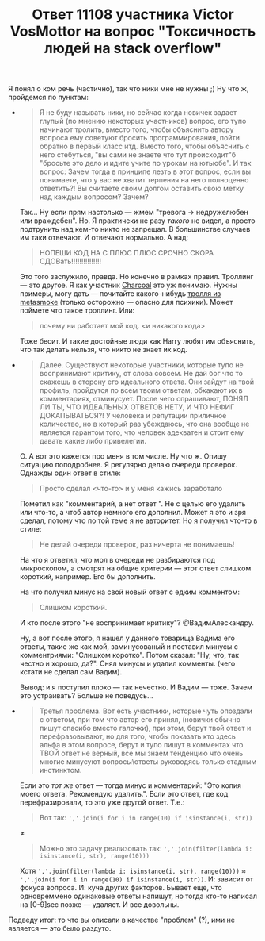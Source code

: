 ﻿---
title: "Ответ 11108 участника Victor VosMottor на вопрос \"Токсичность людей на stack overflow\""
se.owner.user_id: 337540
se.owner.display_name: "Victor VosMottor"
se.owner.link: "https://ru.meta.stackoverflow.com/users/337540/victor-vosmottor"
se.answer_id: 11108
se.question_id: 11103
se.post_type: answer
se.is_accepted: False
---
<p>Я понял о ком речь (частично), так что ники мне не нужны ;) Ну что ж, пройдемся по пунктам:</p>
<ul>
<li>
<blockquote>
<p>Я не буду называть ники, но сейчас когда новичек задает глупый (по мнению некоторых участников) вопрос, его тупо начинают тролить, вместо того, чтобы объяснить автору вопроса ему советуют бросить программирования, пойти обратно в первый класс итд. Вместо того, чтобы объяснить с него стебуться, &quot;вы сами не знаете что тут происходит&quot;б &quot;бросьте это дело и идите учите по урокам на ютьюбе&quot;. И так вопрос: Зачем тогда в принципе лезть в этот вопрос, если вы понимаете, что у вас не хватит терпения на него полноценно ответить?! Вы считаете своим долгом оставить свою метку над каждым вопросом? Зачем?</p>
</blockquote>
<p>Так... Ну если прям настолько ­— жмем &quot;тревога → недружелюбен или враждебен&quot;. Но. Я практичеки не разу <em>такого</em> не видел, а просто подтрунить над кем-то никто не запрещал. В большинстве случаев им таки отвечают. И отвечают нормально. А над:</p>
<blockquote>
<p>НОПЕШИ КОД НА С ПЛЮС ПЛЮС СРОЧНО СКОРА СДОВать!!!!!!!!!!!!!!!</p>
</blockquote>
<p>Это того заслужило, правда. Но конечно в рамках правил. Троллинг ­— это другое. Я как участник <a href="https://charcoal-se.org/" rel="nofollow noreferrer">Charcoal</a> это уж понимаю. Нужны примеры, могу дать — почитайте какого-нибудь <a href="https://metasmoke.erwaysoftware.com/domains/tags/85?what=posts" rel="nofollow noreferrer">тролля из metasmoke</a>  (только осторожно — опасно для психики). Может поймете что такое троллинг.
Или:</p>
<blockquote>
<p>почему ни работает мой код. &lt;и никакого кода&gt;</p>
</blockquote>
<p>Тоже бесит. И такие достойные люди как Harry любят им объяснить, что так делать нельзя, что никто не знает их код.</p>
</li>
<li>
<blockquote>
<p>Далее. Существуют некоторые участники, которые тупо не воспринимают критику, от слова совсем. Не дай бог что то скажешь в сторону его идеального ответа. Они зайдут на твой профиль, пройдутся по всем твоим ответам, обкакают их в комментариях, отминусует. После чего спрашивают, ПОНЯЛ ЛИ ТЫ, ЧТО ИДЕАЛЬНЫХ ОТВЕТОВ НЕТУ, И ЧТО НЕФИГ ДОКАПЫВАТЬСЯ?! У человека и репутации приличное количество, но в который раз убеждаюсь, что она вообще не является гарантом того, что человек адекватен и стоит ему давать какие либо привелегии.</p>
</blockquote>
<p>О. А вот это кажется про меня в том числе. Ну что ж.
Опишу ситуацию поподробнее. Я регулярно делаю очереди проверок. Однажды один ответ в стиле:</p>
<blockquote>
<p>Просто сделал &lt;что-то&gt; и у меня кажись заработало</p>
</blockquote>
<p>Пометил как &quot;комментарий, а нет ответ &quot;. Не с целью его удалить или что-то, а чтоб автор немного его дополнил. Может я это и зря  сделал, потому что по той теме я не авторитет. Но я получил что-то в стиле:</p>
<blockquote>
<p>Не делай очереди проверок, раз ничерта не понимаешь!</p>
</blockquote>
<p>На что я ответил, что мол в очереди не разбираются под микроскопом, а смотрят на общие критерии — этот ответ слишком короткий, например. Его бы дополнить.</p>
<p>На что получил минус на свой новый ответ с едким комментом:</p>
<blockquote>
<p>Слишком короткий.</p>
</blockquote>
<p>И кто после этого &quot;не воспринимает критику&quot;? @ВадимАлескандру.</p>
<p>Ну, а вот после этого, я нашел у данного товарища Вадима его ответы, такие же как мой, заминусованый и поставил минусы с комментриями: &quot;Слишком коротко&quot;. Потом сказал: &quot;Ну, что, так честно и хорошо, да?&quot;. Снял минусы и удалил комменты. (чего кстати не сделал сам Вадим).</p>
<p>Вывод: и я поступил плохо ­— так нечестно. И Вадим — тоже. Зачем это устраивать? Больше не поведусь...</p>
</li>
<li>
<blockquote>
<p>Третья проблема. Вот есть участники, которые чуть опоздали с ответом, при том что автор его принял, (новички обычно пишут спасибо вместо галочки), при этом, берут твой ответ и перефразовывают, но для того, чтобы показать кто здесь альфа в этом вопросе, берут и тупо пишут в комментах что ТВОЙ ответ не верный, все мы знаем тенденцию что очень многие минусуют вопросы\ответы руководясь только стадным инстинктом.</p>
</blockquote>
<p>Если это <em>тот же</em> ответ — тогда минус и комментарий: &quot;Это копия моего ответа. Рекомендую удалить.&quot;. Если это ответ, где код перефразировали, то это уже другой ответ. Т.е.:</p>
<blockquote>
<p>Вот так: <code>','.join(i for i in range(10) if isinstance(i, str))</code></p>
</blockquote>
<p>≠</p>
<blockquote>
<p>Можно это задачу реализовать так: <code>','.join(filter(lambda i: isinstance(i, str), range(10)))</code></p>
</blockquote>
<p>Хотя <code>','.join(filter(lambda i: isinstance(i, str), range(10)))</code> ≈ <code>','.join(i for i in range(10) if isinstance(i, str))</code>. И: зависит от фокуса вопроса. И: куча других факторов. Бывает еще, что одновреммено одинаковые ответы напишут, но тогда кто-то написал на [0-9]sec позже — удаляет. И все довольны.</p>
</li>
</ul>
<p>Подведу итог: то что вы описали в качестве &quot;проблем&quot; (?), ими не является — это было раздуто.</p>
